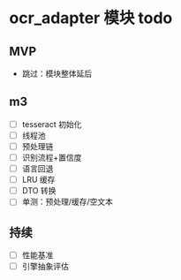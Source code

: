 # ocr_adapter 模块 todo

## MVP
- 跳过：模块整体延后

## m3
- [ ] tesseract 初始化
- [ ] 线程池
- [ ] 预处理链
- [ ] 识别流程+置信度
- [ ] 语言回退
- [ ] LRU 缓存
- [ ] DTO 转换
- [ ] 单测：预处理/缓存/空文本

## 持续
- [ ] 性能基准
- [ ] 引擎抽象评估
